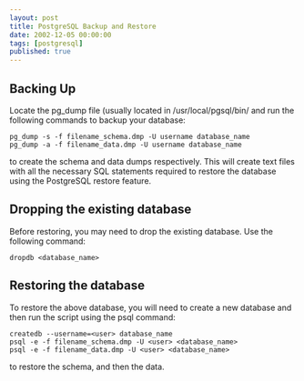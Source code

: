 ```yaml
---
layout: post
title: PostgreSQL Backup and Restore
date: 2002-12-05 00:00:00
tags: [postgresql]
published: true
---
```


## Backing Up

Locate the pg_dump file (usually located in /usr/local/pgsql/bin/ and run the following commands to backup your database:

```
pg_dump -s -f filename_schema.dmp -U username database_name
pg_dump -a -f filename_data.dmp -U username database_name
```

to create the schema and data dumps respectively. This will create text files with all the necessary SQL statements required to restore the database using the PostgreSQL restore feature.

## Dropping the existing database

Before restoring, you may need to drop the existing database. Use the following command:

```
dropdb <database_name>
```

## Restoring the database

To restore the above database, you will need to create a new database and then run the script using the psql command:

```
createdb --username=<user> database_name
psql -e -f filename_schema.dmp -U <user> <database_name>
psql -e -f filename_data.dmp -U <user> <database_name>
```

to restore the schema, and then the data.
